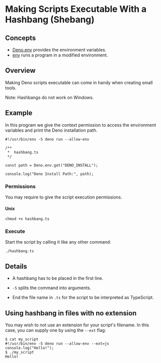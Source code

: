 # Making Scripts Executable With a Hashbang (Shebang)

## Concepts

- [Deno.env] provides the environment variables.
- [env] runs a program in a modified environment.

## Overview

Making Deno scripts executable can come in handy when creating small tools.

Note: Hashbangs do not work on Windows.

## Example

In this program we give the context permission to access the environment
variables and print the Deno installation path.

```ts, ignore
#!/usr/bin/env -S deno run --allow-env

/**
 *  hashbang.ts
 */

const path = Deno.env.get("DENO_INSTALL");

console.log("Deno Install Path:", path);
```

### Permissions

You may require to give the script execution permissions.

#### Unix

```shell
chmod +x hashbang.ts
```

### Execute

Start the script by calling it like any other command:

```shell
./hashbang.ts
```

## Details

- A hashbang has to be placed in the first line.

- `-S` splits the command into arguments.

- End the file name in `.ts` for the script to be interpreted as TypeScript.

## Using hashbang in files with no extension

You may wish to not use an extension for your script's filename. In this case,
you can supply one by using the `--ext` flag:

```shell, ignore
$ cat my_script
#!/usr/bin/env -S deno run --allow-env --ext=js
console.log("Hello!");
$ ./my_script
Hello!
```

[Deno.env]: /api?s=Deno.env
[env]: https://www.man7.org/linux/man-pages/man1/env.1.html

